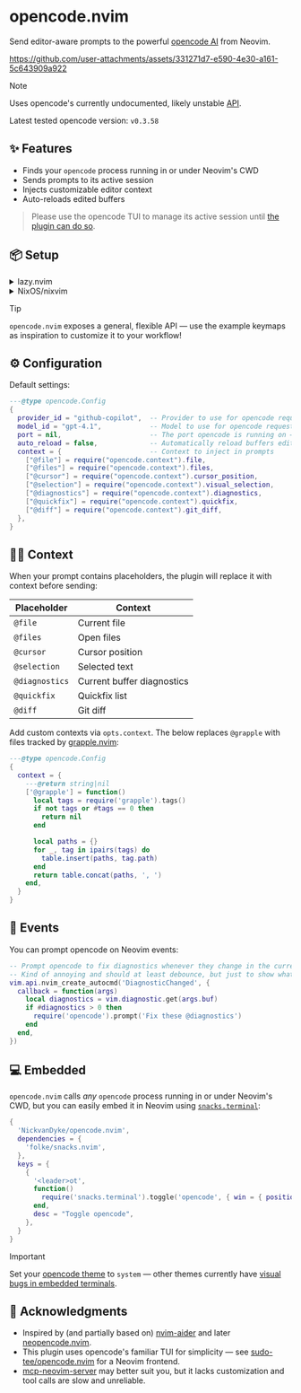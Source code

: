 # opencode.nvim

Send editor-aware prompts to the powerful [opencode AI](https://github.com/sst/opencode) from Neovim.

https://github.com/user-attachments/assets/331271d7-e590-4e30-a161-5c643909a922

> [!NOTE]
> Uses opencode's currently undocumented, likely unstable [API](https://github.com/sst/opencode/blob/dev/packages/opencode/src/server/server.ts).
> 
> Latest tested opencode version: `v0.3.58`

## ✨ Features

- Finds your `opencode` process running in or under Neovim's CWD
- Sends prompts to its active session
- Injects customizable editor context
- Auto-reloads edited buffers

> Please use the opencode TUI to manage its active session until [the plugin can do so](https://github.com/sst/opencode/issues/1255).

## 📦 Setup

<details>

<summary>lazy.nvim</summary>

```lua
{
  'NickvanDyke/opencode.nvim',
  ---@type opencode.Config
  opts = {
    -- Set these according to https://models.dev/
    provider_id = ...,
    model_id = ...,
  },
  -- stylua: ignore
  keys = {
    { '<leader>oa', function() require('opencode').ask() end, desc = 'Ask opencode', mode = { 'n', 'v' }, },
    { '<leader>oA', function() require('opencode').ask('@file ') end, desc = 'Ask opencode about current file', mode = { 'n', 'v' }, },
    { '<leader>oe', function() require('opencode').prompt('Explain @cursor and its context') end, desc = 'Explain code near cursor' },
    { '<leader>or', function() require('opencode').prompt('Review @file for correctness and readability') end, desc = 'Review file', },
    { '<leader>of', function() require('opencode').prompt('Fix these @diagnostics') end, desc = 'Fix errors', },
    { '<leader>oo', function() require('opencode').prompt('Optimize @selection for performance and readability') end, desc = 'Optimize selection', mode = 'v', },
    { '<leader>od', function() require('opencode').prompt('Add documentation comments for @selection') end, desc = 'Document selection', mode = 'v', },
    { '<leader>ot', function() require('opencode').prompt('Add tests for @selection') end, desc = 'Test selection', mode = 'v', },
  },
}
```

</details>

<details>

<summary>NixOS/nixvim</summary>

```nix
  programs.nixvim = {
    extraPlugins = [
      pkgs.vimPlugins.opencode-nvim
    ];
    keymaps = [
      { key = "<leader>oa"; action = "<cmd>lua require('opencode').ask()<CR>"; mode = ["n" "v"]; } 
      { key = "<leader>oA"; action = "<cmd>lua require('opencode').ask('@file ')<CR>"; mode = ["n" "v"]; }
      { key = "<leader>oe"; action = "<cmd>lua require('opencode').prompt('Explain @cursor and its context')<CR>"; }
      { key = "<leader>or"; action = "<cmd>lua require('opencode').prompt('Review @file for correctness and readability')<CR>"; }
      { key = "<leader>of"; action = "<cmd>lua require('opencode').prompt('Fix these @diagnostics')<CR>"; }
      { key = "<leader>oo"; action = "<cmd>lua require('opencode').prompt('Optimize @selection for performance and readability')<CR>"; mode = "v"; }
      { key = "<leader>od"; action = "<cmd>lua require('opencode').prompt('Add documentation comments for @selection')<CR>"; mode = "v"; }
      { key = "<leader>ot"; action = "<cmd>lua require('opencode').prompt('Add tests for @selection')<CR>"; mode = "v"; }
    ];
  };
```

</details>

> [!TIP]
> `opencode.nvim` exposes a general, flexible API — use the example keymaps as inspiration to customize it to your workflow!

## ⚙️ Configuration

Default settings:

```lua
---@type opencode.Config
{
  provider_id = "github-copilot",  -- Provider to use for opencode requests
  model_id = "gpt-4.1",            -- Model to use for opencode requests
  port = nil,                      -- The port opencode is running on — use `opencode --port <port>`. If `nil`, tries to find a running instance in or under Neovim's CWD.
  auto_reload = false,             -- Automatically reload buffers edited by opencode
  context = {                      -- Context to inject in prompts
    ["@file"] = require("opencode.context").file,
    ["@files"] = require("opencode.context").files,
    ["@cursor"] = require("opencode.context").cursor_position,
    ["@selection"] = require("opencode.context").visual_selection,
    ["@diagnostics"] = require("opencode.context").diagnostics,
    ["@quickfix"] = require("opencode.context").quickfix,
    ["@diff"] = require("opencode.context").git_diff,
  },
}
```

## 🕵️‍♂️ Context

When your prompt contains placeholders, the plugin will replace it with context before sending:

| Placeholder | Context |
| - | - |
| `@file` | Current file |
| `@files` | Open files |
| `@cursor` | Cursor position |
| `@selection` | Selected text |
| `@diagnostics` | Current buffer diagnostics |
| `@quickfix` | Quickfix list |
| `@diff` | Git diff |

Add custom contexts via `opts.context`. The below replaces `@grapple` with files tracked by [grapple.nvim](https://github.com/cbochs/grapple.nvim):

```lua
---@type opencode.Config
{
  context = {
    ---@return string|nil
    ['@grapple'] = function()
      local tags = require('grapple').tags()
      if not tags or #tags == 0 then
        return nil
      end

      local paths = {}
      for _, tag in ipairs(tags) do
        table.insert(paths, tag.path)
      end
      return table.concat(paths, ', ')
    end,
  }
}
```

## 👀 Events

You can prompt opencode on Neovim events:

```lua
-- Prompt opencode to fix diagnostics whenever they change in the current buffer.
-- Kind of annoying and should at least debounce, but just to show what's possible.
vim.api.nvim_create_autocmd('DiagnosticChanged', {
  callback = function(args)
    local diagnostics = vim.diagnostic.get(args.buf)
    if #diagnostics > 0 then
      require('opencode').prompt('Fix these @diagnostics')
    end
  end,
})
```

## 💻 Embedded

`opencode.nvim` calls *any* `opencode` process running in or under Neovim's CWD, but you can easily embed it in Neovim using [`snacks.terminal`](https://github.com/folke/snacks.nvim/blob/main/docs/terminal.md):

```lua
{
  'NickvanDyke/opencode.nvim',
  dependencies = {
    'folke/snacks.nvim',
  },
  keys = {
    {
      '<leader>ot',
      function()
        require('snacks.terminal').toggle('opencode', { win = { position = 'right' } })
      end,
      desc = "Toggle opencode",
    },
  }
}
```

> [!IMPORTANT]
> Set your [opencode theme](https://opencode.ai/docs/themes/) to `system` — other themes currently have [visual bugs in embedded terminals](https://github.com/sst/opencode/issues/445).

## 🙏 Acknowledgments

- Inspired by (and partially based on) [nvim-aider](https://github.com/GeorgesAlkhouri/nvim-aider) and later [neopencode.nvim](https://github.com/loukotal/neopencode.nvim).
- This plugin uses opencode's familiar TUI for simplicity — see [sudo-tee/opencode.nvim](https://github.com/sudo-tee/opencode.nvim) for a Neovim frontend.
- [mcp-neovim-server](https://github.com/bigcodegen/mcp-neovim-server) may better suit you, but it lacks customization and tool calls are slow and unreliable.
